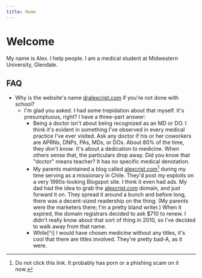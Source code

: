 ```yaml
---
title: Home
---
```


# Welcome
My name is Alex. I help people. I am a medical student at Midwestern University, Glendale.


## FAQ
- Why is the website's name [dralexcrist.com](dralexcrist.com) if you're not done with school?
	- I'm glad you asked. I had some trepidation about that myself. It's presumptuous, right? I have a three-part answer:
		- Being a doctor isn't about being recognized as an MD or DO. I think it's evident in something I've observed in every medical practice I've ever visited. Ask any doctor if his or her coworkers are APRNs, DNPs, PAs, MDs, or DOs. About 80% of the time, they *don't know*. It's about a dedication to medicine. When others sense that, the particulars drop away. Did you know that "doctor" means teacher? It has no specific medical denotation.
		- My parents maintained a blog called [alexcrist.com](alexcrist.com)[^1] during my time serving as a missionary in Chile. They'd post my exploits on a very 1990s-looking Blogspot site. I think it even had ads. My dad had the idea to grab the [alexcrist.com](alexcrist.com) domain, and just forward it on. They spread it around a bunch and before long, there was a decent-sized readership on the thing. (My parents were the marketers there; I'm a pretty bland writer.) When it expired, the domain registrars decided to ask $710 to renew. I didn't really know about that sort of thing in 2010, so I've decided to walk away from that name.
		- While[^i] I would have chosen medicine without any titles, it's cool that there are titles involved. They're pretty bad-A, as it were.

[^1]: Do not click this link. It probably has porn or a phishing scam on it now.
[^1]: Noobs